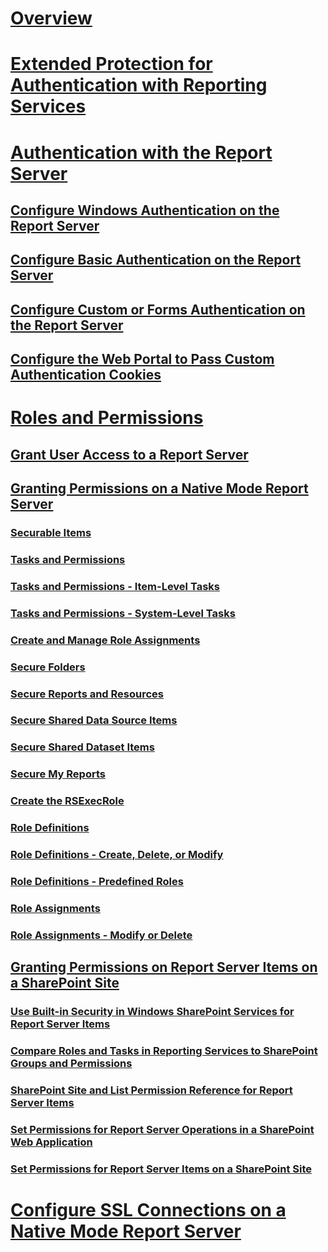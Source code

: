 # [Overview](reporting-services-security-and-protection.md)  
# [Extended Protection for Authentication with Reporting Services](extended-protection-for-authentication-with-reporting-services.md)  
# [Authentication with the Report Server](authentication-with-the-report-server.md)  
## [Configure Windows Authentication on the Report Server](configure-windows-authentication-on-the-report-server.md)  
## [Configure Basic Authentication on the Report Server](configure-basic-authentication-on-the-report-server.md)  
## [Configure Custom or Forms Authentication on the Report Server](configure-custom-or-forms-authentication-on-the-report-server.md)  
## [Configure the Web Portal to Pass Custom Authentication Cookies](configure-the-web-portal-to-pass-custom-authentication-cookies.md)  
# [Roles and Permissions](roles-and-permissions-reporting-services.md)  
## [Grant User Access to a Report Server](grant-user-access-to-a-report-server-report-manager.md)  
## [Granting Permissions on a Native Mode Report Server](granting-permissions-on-a-native-mode-report-server.md)  
### [Securable Items](securable-items.md)  
### [Tasks and Permissions](tasks-and-permissions.md)  
### [Tasks and Permissions - Item-Level Tasks](tasks-and-permissions-item-level-tasks.md)  
### [Tasks and Permissions - System-Level Tasks](tasks-and-permissions-system-level-tasks.md)  
### [Create and Manage Role Assignments](create-and-manage-role-assignments.md)  
### [Secure Folders](secure-folders.md)  
### [Secure Reports and Resources](secure-reports-and-resources.md)  
### [Secure Shared Data Source Items](secure-shared-data-source-items.md)  
### [Secure Shared Dataset Items](secure-shared-dataset-items.md)  
### [Secure My Reports](secure-my-reports.md)  
### [Create the RSExecRole](create-the-rsexecrole.md)  
### [Role Definitions](role-definitions.md)  
### [Role Definitions - Create, Delete, or Modify](role-definitions-create-delete-or-modify.md)  
### [Role Definitions - Predefined Roles](role-definitions-predefined-roles.md)  
### [Role Assignments](role-assignments.md)  
### [Role Assignments - Modify or Delete](role-assignments-modify-or-delete.md)  
## [Granting Permissions on Report Server Items on a SharePoint Site](granting-permissions-on-report-server-items-on-a-sharepoint-site.md)  
### [Use Built-in Security in Windows SharePoint Services for Report Server Items](use-built-in-security-in-windows-sharepoint-services-for-report-server-items.md)  
### [Compare Roles and Tasks in Reporting Services to SharePoint Groups and Permissions](reporting-services-roles-tasks-vs-sharepoint-groups-permissions.md)  
### [SharePoint Site and List Permission Reference for Report Server Items](sharepoint-site-and-list-permission-reference-for-report-server-items.md)  
### [Set Permissions for Report Server Operations in a SharePoint Web Application](set-permissions-for-report-server-operations-in-a-sharepoint-web-application.md)  
### [Set Permissions for Report Server Items on a SharePoint Site](set-permissions-for-report-server-items-on-a-sharepoint-site.md)  
# [Configure SSL Connections on a Native Mode Report Server](configure-ssl-connections-on-a-native-mode-report-server.md)  

